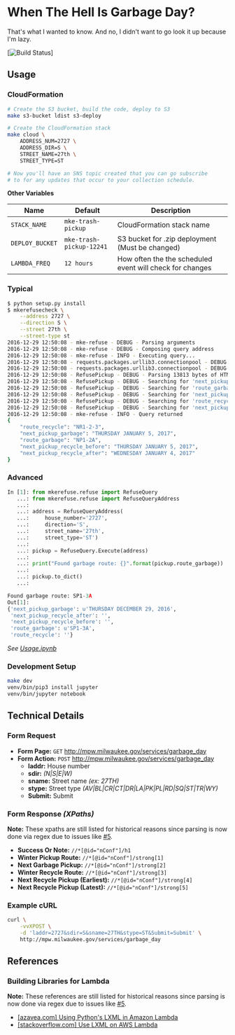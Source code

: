 # When The Hell Is Garbage Day?
That's what I wanted to know.  And no, I didn't want to go look it up because
I'm lazy.

[![Build Status](https://travis-ci.org/tomislacker/python-mke-trash-pickup.svg?branch=master)]

## Usage
### CloudFormation

```sh
# Create the S3 bucket, build the code, deploy to S3
make s3-bucket ldist s3-deploy

# Create the CloudFormation stack
make cloud \
    ADDRESS_NUM=2727 \
    ADDRESS_DIR=S \
    STREET_NAME=27th \
    STREET_TYPE=ST

# Now you'll have an SNS topic created that you can go subscribe
# to for any updates that occur to your collection schedule.
```

**Other Variables**

| Name | Default | Description |
| ---- | ------- | ----------- |
| `STACK_NAME` | `mke-trash-pickup` | CloudFormation stack name |
| `DEPLOY_BUCKET` | `mke-trash-pickup-12241` | S3 bucket for .zip deployment (Must be changed) |
| `LAMBDA_FREQ` | `12 hours` | How often the the scheduled event will check for changes |

### Typical

```sh
$ python setup.py install
$ mkerefusecheck \
    --address 2727 \
    --direction S \
    --street 27th \
    --street-type st
2016-12-29 12:50:08 - mke-refuse - DEBUG - Parsing arguments
2016-12-29 12:50:08 - mke-refuse - DEBUG - Composing query address
2016-12-29 12:50:08 - mke-refuse - INFO - Executing query...
2016-12-29 12:50:08 - requests.packages.urllib3.connectionpool - DEBUG - Starting new HTTP connection (1): mpw.milwaukee.gov
2016-12-29 12:50:08 - requests.packages.urllib3.connectionpool - DEBUG - http://mpw.milwaukee.gov:80 "POST /services/garbage_day HTTP/1.1" 200 None
2016-12-29 12:50:08 - RefusePickup - DEBUG - Parsing 13813 bytes of HTML
2016-12-29 12:50:08 - RefusePickup - DEBUG - Searching for 'next_pickup_garbage' with 'The next garbage collection pickup for this location is: <strong>(?P<value>[^<]+)</strong>'
2016-12-29 12:50:08 - RefusePickup - DEBUG - Searching for 'route_garbage' with 'garbage pickup route for this location is <strong>(?P<value>[^<]+)</strong>'
2016-12-29 12:50:08 - RefusePickup - DEBUG - Searching for 'next_pickup_recycle_before' with 'The next estimated pickup time is between <strong>(?P<after>[^<]+)</strong> and <strong>(?P<value>[^<]+)</strong>'
2016-12-29 12:50:08 - RefusePickup - DEBUG - Searching for 'route_recycle' with 'recycling pickup route for this location is <strong>(?P<value>[^<]+)</strong>'
2016-12-29 12:50:08 - RefusePickup - DEBUG - Searching for 'next_pickup_recycle_after' with 'The next estimated pickup time is between <strong>(?P<value>[^<]+)</strong> and <strong>(?P<before>[^<]+)</strong>'
2016-12-29 12:50:08 - mke-refuse - INFO - Query returned
{
    "route_recycle": "NR1-2-3",
    "next_pickup_garbage": "THURSDAY JANUARY 5, 2017",
    "route_garbage": "NP1-2A",
    "next_pickup_recycle_before": "THURSDAY JANUARY 5, 2017",
    "next_pickup_recycle_after": "WEDNESDAY JANUARY 4, 2017"
}
```

### Advanced

```python
In [1]: from mkerefuse.refuse import RefuseQuery
   ...: from mkerefuse.refuse import RefuseQueryAddress
   ...:
   ...: address = RefuseQueryAddress(
   ...:     house_number='2727',
   ...:     direction='S',
   ...:     street_name='27th',
   ...:     street_type='ST')
   ...:
   ...: pickup = RefuseQuery.Execute(address)
   ...:
   ...: print("Found garbage route: {}".format(pickup.route_garbage))
   ...:
   ...: pickup.to_dict()
   ...:

Found garbage route: SP1-3A
Out[1]:
{'next_pickup_garbage': u'THURSDAY DECEMBER 29, 2016',
 'next_pickup_recycle_after': '',
 'next_pickup_recycle_before': '',
 'route_garbage': u'SP1-3A',
 'route_recycle': ''}
```

*See [Usage.ipynb](Usage.ipynb)*

### Development Setup

```sh
make dev
venv/bin/pip3 install jupyter
venv/bin/jupyter notebook
```

## Technical Details
### Form Request
- **Form Page:** `GET` http://mpw.milwaukee.gov/services/garbage_day
- **Form Action:** `POST` http://mpw.milwaukee.gov/services/garbage_day
  - **laddr:** House number
  - **sdir:** *(N|S|E|W)*
  - **sname:** Street name *(ex: 27TH)*
  - **stype:** Street type *(AV|BL|CR|CT|DR|LA|PK|PL|RD|SQ|ST|TR|WY)*
  - **Submit:** Submit

### Form Response *(XPaths)*
**Note:** These xpaths are still listed for historical reasons since parsing
is now done via regex due to issues like
[#5](https://github.com/tomislacker/python-mke-trash-pickup/issues/5).

- **Success Or Note:** `//*[@id="nConf"]/h1`
- **Winter Pickup Route:** `//*[@id="nConf"]/strong[1]`
- **Next Garbage Pickup:** `//*[@id="nConf"]/strong[2]`
- **Winter Recycle Route:** `//*[@id="nConf"]/strong[3]`
- **Next Recycle Pickup (Earliest):** `//*[@id="nConf"]/strong[4]`
- **Next Recycle Pickup (Latest):** `//*[@id="nConf"]/strong[5]`

### Example cURL

```sh
curl \
    -vvXPOST \
    -d 'laddr=2727&sdir=S&sname=27TH&stype=ST&Submit=Submit' \
    http://mpw.milwaukee.gov/services/garbage_day
```

## References
### Building Libraries for Lambda
**Note:** These references are still listed for historical reasons since
parsing is now done via regex due to issues like
[#5](https://github.com/tomislacker/python-mke-trash-pickup/issues/5).

- [[azavea.com] Using Python's LXML in Amazon Lambda](https://www.azavea.com/blog/2016/06/27/using-python-lxml-amazon-lambda/)
- [[stackoverflow.com] Use LXML on AWS Lambda](http://stackoverflow.com/questions/36387664/use-lxml-on-aws-lambda)
